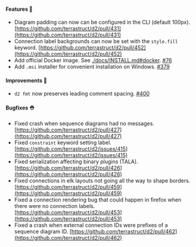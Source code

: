 #### Features 🚀

- Diagram padding can now can be configured in the CLI (default 100px). [https://github.com/terrastruct/d2/pull/431](https://github.com/terrastruct/d2/pull/431)
- Connection label backgrounds can now be set with the `style.fill` keyword. [https://github.com/terrastruct/d2/pull/452](https://github.com/terrastruct/d2/pull/452)
- Add official Docker image. See [./docs/INSTALL.md#docker](./docs/INSTALL.md#docker). [#76](https://github.com/terrastruct/d2/issues/76)
- Add `.msi` installer for convenient installation on Windows. [#379](https://github.com/terrastruct/d2/issues/379)

#### Improvements 🧹

- `d2 fmt` now preserves leading comment spacing. [#400](https://github.com/terrastruct/d2/issues/400)

#### Bugfixes ⛑️

- Fixed crash when sequence diagrams had no messages. [https://github.com/terrastruct/d2/pull/427](https://github.com/terrastruct/d2/pull/427)
- Fixed `constraint` keyword setting label. [https://github.com/terrastruct/d2/issues/415](https://github.com/terrastruct/d2/issues/415)
- Fixed serialization affecting binary plugins (TALA). [https://github.com/terrastruct/d2/pull/426](https://github.com/terrastruct/d2/pull/426)
- Fixed connections in elk layouts not going all the way to shape borders. [https://github.com/terrastruct/d2/pull/459](https://github.com/terrastruct/d2/pull/459)
- Fixed a connection rendering bug that could happen in firefox when there were no connection labels. [https://github.com/terrastruct/d2/pull/453](https://github.com/terrastruct/d2/pull/453)
- Fixed a crash when external connection IDs were prefixes of a sequence diagram ID. [https://github.com/terrastruct/d2/pull/462](https://github.com/terrastruct/d2/pull/462)
